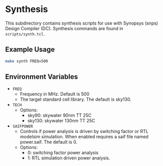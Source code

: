 # Synthesis

This subdirectory contains synthesis scripts for use with Synopsys
(snps) Design Compiler (DC).  Synthesis commands are found in
`scripts/synth.tcl`.

## Example Usage
```bash
make synth FREQ=500
```

## Environment Variables

- `FREQ`
  - Frequency in MHz.  Default is 500
  - The target standard cell library.  The default is sky130.
- `TECH`
  - Options:
    - sky90: skywater 90nm TT 25C
    - sky130: skywater 130nm TT 25C
- `SAIFPOWER`
  - Controls if power analysis is driven by switching factor or RTL modelsim simulation. When enabled requires a saif file named power.saif.  The default is 0.
  - Options:
    - 0: switching factor power analysis
    - 1: RTL simulation driven power analysis.

